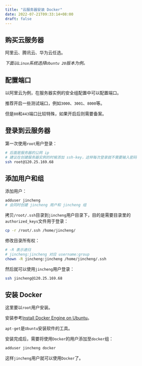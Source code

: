 ```yaml
---
title: "云服务器安装 Docker"
date: 2022-07-21T09:33:14+08:00
draft: false
---
```


## 购买云服务器

阿里云、腾讯云、华为云任选。

*下面以`Linux`系统选择`Ubuntu 20`版本为例。*


## 配置端口

以阿里云为例，在服务器实例的安全组配置中可以配置端口。

推荐开启一些测试端口，例如`3000`、`3001`、`8000`等。

但是`80`和`443`端口比较特殊，如果开启后则需要备案。


## 登录到云服务器

第一次使用`root`用户登录：

```bash
# 后面是服务器的公网 ip
# 建议在创建服务器实例的时候添加 ssh-key，这样每次登录就不需要输入密码
ssh root@120.25.169.68
```


## 添加用户和组

添加用户：

```bash
adduser jincheng
# 会同时创建 jincheng 用户和 jincheng 组
```

拷贝`/root/.ssh`目录到`jincheng`用户目录下，目的是需要目录里的`authorized_keys`文件用于登录：

```bash
cp -r /root/.ssh /home/jincheng/
```

修改目录所有权：

```bash
# -R 表示递归
# jincheng:jincheng 对应 username:group
chown -R jincheng:jincheng /home/jincheng/.ssh
```

然后就可以使用`jincheng`用户登录：

```bash
ssh jincheng@120.25.169.68
```


## 安装 Docker

这里要以`root`用户安装。

安装参考[Install Docker Engine on Ubuntu](https://docs.docker.com/engine/install/ubuntu/)。

`apt-get`是`Ubuntu`安装软件的工具。

安装完成后，需要将使用`Docker`的用户添加至`docker`组：

```bash
adduser jincheng docker
```

这样`jincheng`用户就可以使用`Docker`了。